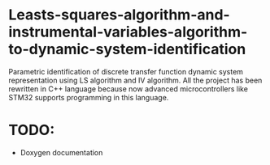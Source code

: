 # Leasts-squares-algorithm-and-instrumental-variables-algorithm-to-dynamic-system-identification
Parametric identification of discrete transfer function dynamic system representation using LS algorithm and IV algorithm. All the project has been rewritten in C++ language because now advanced microcontrollers like STM32 supports programming in this language.

# TODO:
- Doxygen documentation
